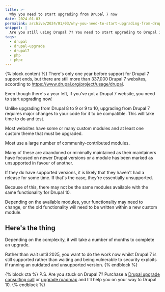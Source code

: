 ```yaml
---
title: >-
  Why you need to start upgrading from Drupal 7 now
date: 2024-01-03
permalink: archive/2024/01/03/why-you-need-to-start-upgrading-from-drupal-7-now
snippet: |
  Are you still using Drupal 7? You need to start upgrading to Drupal 10 now instead of waiting until next year.
tags:
  - drupal
  - drupal-upgrade
  - drupal7
  - php
  - phpc
---
```


{% block content %}
There's only one year before support for Drupal 7 support ends, but there are still more than 337,000 Drupal 7 websites, according to <https://www.drupal.org/project/usage/drupal>.

Even though there's a year left, if you've got a Drupal 7 website, you need to start upgrading now!

Unlike upgrading from Drupal 8 to 9 or 9 to 10, upgrading from Drupal 7 requires major changes to your code for it to be compatible. This will take time to do and test.

Most websites have some or many custom modules and at least one custom theme that must be upgraded.

Most use a large number of community-contributed modules.

Many of these are abandoned or minimally maintained as their maintainers have focused on newer Drupal versions or a module has been marked as unsupported in favour of another.

If they do have supported versions, it is likely that they haven't had a release for some time. If that's the case, they're essentially unsupported.

Because of this, there may not be the same modules available with the same functionality for Drupal 10.

Depending on the available modules, your functionality may need to change, or the old functionality will need to be written within a new custom module.

## Here's the thing

Depending on the complexity, it will take a number of months to complete an upgrade.

Rather than wait until 2025, you want to do the work now whilst Drupal 7 is still supported rather than waiting and being vulnerable to security exploits if running an outdated and unsupported version.
{% endblock %}

{% block cta %}
P.S. Are you stuck on Drupal 7? Purchase a [Drupal upgrade consulting call][call] or [upgrade roadmap][roadmap] and I'll help you on your way to Drupal 10.
{% endblock %}

[call]: {{site.url}}/call
[roadmap]: {{site.url}}/roadmap
